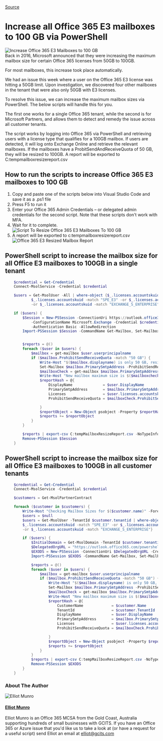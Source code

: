[Source](https://gcits.com/knowledge-base/increase-office-365-e3-mailboxes-100-gb-via-powershell/ "Permalink to Increase all Office 365 E3 mailboxes to 100 GB via PowerShell")

# Increase all Office 365 E3 mailboxes to 100 GB via PowerShell

![Increase Office 365 E3 Mailboxes to 100 GB][1]  
Back in 2016, Microsoft announced that they were increasing the maximum mailbox size for certain Office 365 licenses from 50GB to 100GB.

For most mailboxes, this increase took place automatically.

We had an issue this week where a user on the Office 365 E3 license was hitting a 50GB limit. Upon investigation, we discovered four other mailboxes in the tenant that were also only 50GB with E3 licenses.

To resolve this issue, we can increase the maximum mailbox sizes via PowerShell. The below scripts will handle this for you.

The first one works for a single Office 365 tenant, while the second is for Microsoft Partners, and allows them to detect and remedy the issue across all customer tenants.

The script works by logging into Office 365 via PowerShell and retrieving users with a license type that qualifies for a 100GB mailbox. If users are detected, it will log onto Exchange Online and retrieve the relevant mailboxes. If the mailboxes have a ProbitSendAndReceiveQuota of 50 GB, they will be resized to 100GB. A report will be exported to C:tempmailboxresizereport.csv

## How to run the scripts to increase Office 365 E3 mailboxes to 100 GB

1. Copy and paste one of the scripts below into Visual Studio Code and save it as a .ps1 file
2. Press F5 to run it
3. Enter your Office 365 Admin Credentials – or delegated admin credentials for the second script. Note that these scripts don't work with MFA.
4. Wait for it to complete. ![Script To Resize Office 365 E3 Mailboxes To 100 GB][2]
5. A report will be exported to c:tempmailboxresizereport.csv![Office 365 E3 Resized Mailbox Report][3]

## PowerShell script to increase the mailbox size for all Office E3 mailboxes to 100GB in a single tenant

```powershell
    $credential = Get-Credential
    Connect-MsolService -Credential $credential

    $users = Get-MsolUser -All | where-object {$_.licenses.accountskuid -match "enterprisepack" -or `
            $_.licenses.accountskuid -match "SPE_E3" -or $_.licenses.accountskuid -match "SPE_E5" `
            -or $_.licenses.accountskuid -match "EXCHANGE_S_ENTERPRISE"}

    if ($users) {
        $Session = New-PSSession -ConnectionUri https://outlook.office365.com/powershell-liveid/ `
            -ConfigurationName Microsoft.Exchange -Credential $credential `
            -Authentication Basic -AllowRedirection
        Import-PSSession $Session -CommandName Get-Mailbox, Set-Mailbox


        $reports = @()
        foreach ($user in $users) {
            $mailbox = get-mailbox $user.userprincipalname
            if ($mailbox.ProhibitSendReceiveQuota -match "50 GB") {
                Write-Host "$($mailbox.displayname) is only 50 GB, resizing..." -ForegroundColor Yellow
                Set-Mailbox $mailbox.PrimarySmtpAddress -ProhibitSendReceiveQuota 100GB -ProhibitSendQuota 99GB -IssueWarningQuota 98GB
                $mailboxCheck = get-mailbox $mailbox.PrimarySmtpAddress
                Write-Host "New mailbox maximum size is $($mailboxcheck.ProhibitSendReceiveQuota)" -ForegroundColor Green
                $reportHash = @{
                    DisplayName              = $user.DisplayName
                    PrimarySmtpAddress       = $mailbox.PrimarySmtpAddress
                    Licenses                 = $user.licenses.accountskuid -join ", "
                    ProhibitSendReceiveQuota = $mailboxCheck.ProhibitSendReceiveQuota

                }
                $reportObject = New-Object psobject -Property $reportHash
                $reports += $reportObject
            }
        }

        $reports | export-csv C:tempMailboxResizeReport.csv -NoTypeInformation -Append
        Remove-PSSession $Session
    }
```

## PowerShell script to increase the mailbox size for all Office E3 mailboxes to 100GB in all customer tenants

```powershell
    $credential = Get-Credential
    Connect-MsolService -Credential $credential

    $customers = Get-MsolPartnerContract

    foreach ($customer in $customers) {
        Write-Host "Checking Mailbox Sizes for $($customer.name)" -ForegroundColor Green
        $users = $null
        $users = Get-MsolUser -TenantId $customer.tenantid | where-object {$_.licenses.accountskuid -match "enterprisepack" -or `
        $_.licenses.accountskuid -match "SPE_E3" -or $_.licenses.accountskuid -match "SPE_E5" `
        -or $_.licenses.accountskuid -match "EXCHANGE_S_ENTERPRISE"}

        if ($users) {
            $InitialDomain = Get-MsolDomain -TenantId $customer.tenantid | Where-Object {$_.IsInitial -eq $true}
            $DelegatedOrgURL = "https://outlook.office365.com/powershell-liveid?DelegatedOrg=" + $InitialDomain.Name
            $EXODS = New-PSSession -ConnectionUri $DelegatedOrgURL -Credential $credential -Authentication Basic -ConfigurationName Microsoft.Exchange -AllowRedirection
            Import-PSSession $EXODS -CommandName Get-Mailbox, Set-Mailbox -AllowClobber

            $reports = @()
            foreach ($user in $users) {
                $mailbox = get-mailbox $user.userprincipalname
                if ($mailbox.ProhibitSendReceiveQuota -match "50 GB") {
                    Write-Host "$($mailbox.displayname) is only 50 GB, resizing..." -ForegroundColor Yellow
                    Set-Mailbox $mailbox.PrimarySmtpAddress -ProhibitSendReceiveQuota 100GB -ProhibitSendQuota 99GB -IssueWarningQuota 98GB
                    $mailboxCheck = get-mailbox $mailbox.PrimarySmtpAddress
                    Write-Host "New mailbox maximum size is $($mailboxcheck.ProhibitSendReceiveQuota)" -ForegroundColor Green
                    $reportHash = @{
                        CustomerName             = $customer.Name
                        TenantId                 = $customer.TenantId
                        DisplayName              = $user.DisplayName
                        PrimarySmtpAddress       = $mailbox.PrimarySmtpAddress
                        Licenses                 = $user.licenses.accountskuid -join ", "
                        ProhibitSendReceiveQuota = $mailboxCheck.ProhibitSendReceiveQuota

                    }
                    $reportObject = New-Object psobject -Property $reportHash
                    $reports += $reportObject
                }
            }
            $reports | export-csv C:tempMailboxResizeReport.csv -NoTypeInformation -Append
            Remove-PSSession $EXODS
        }
    }
```

### About The Author

![Elliot Munro][4]

#### [Elliot Munro][5]

Elliot Munro is an Office 365 MCSA from the Gold Coast, Australia supporting hundreds of small businesses with GCITS. If you have an Office 365 or Azure issue that you'd like us to take a look at (or have a request for a useful script) send Elliot an email at [elliot@gcits.com][6]

[1]: https://gcits.com/wp-content/uploads/RemoveUnnecessaryLicensesOffice365SharedMailbox-1030x436.png
[2]: https://gcits.com/wp-content/uploads/ScriptToResizeOffice365E3MailboxesTo100GB.png
[3]: https://gcits.com/wp-content/uploads/Office365E3ResizedMailboxReport.png
[4]: https://gcits.com/wp-content/uploads/AAEAAQAAAAAAAA2QAAAAJDNlN2NmM2Y4LTU5YWYtNGRiNC1hMmI2LTBhMzdhZDVmNWUzNA-80x80.jpg
[5]: https://gcits.com/author/elliotmunro/
[6]: mailto:elliot%40gcits.com
